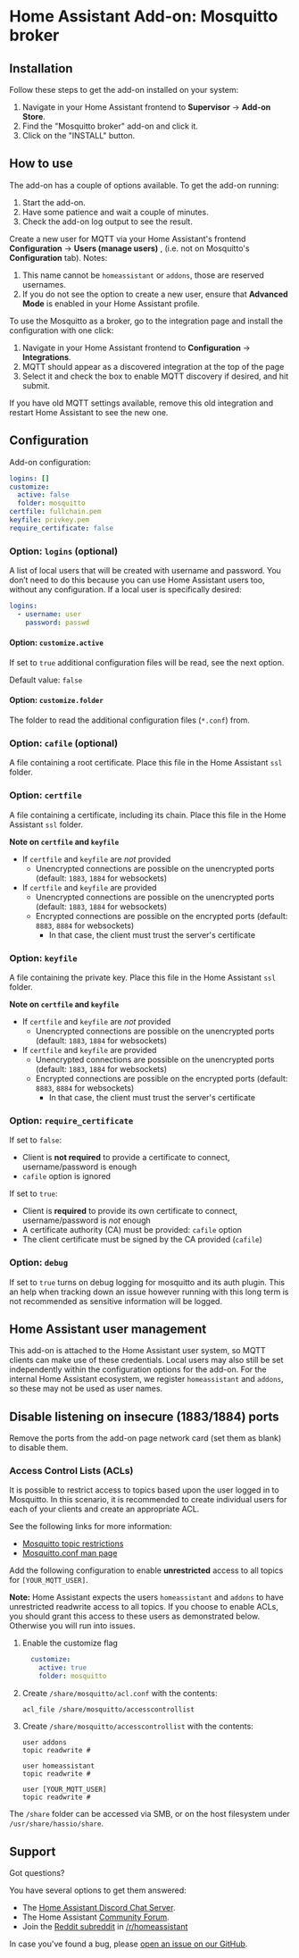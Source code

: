 # Home Assistant Add-on: Mosquitto broker

## Installation

Follow these steps to get the add-on installed on your system:

1. Navigate in your Home Assistant frontend to **Supervisor** -> **Add-on Store**.
2. Find the "Mosquitto broker" add-on and click it.
3. Click on the "INSTALL" button.

## How to use

The add-on has a couple of options available. To get the add-on running:

1. Start the add-on.
2. Have some patience and wait a couple of minutes.
3. Check the add-on log output to see the result.

Create a new user for MQTT via your Home Assistant's frontend **Configuration** -> **Users (manage users)** , (i.e. not on Mosquitto's **Configuration** tab).
Notes:

1. This name cannot be `homeassistant` or `addons`, those are reserved usernames.
2. If you do not see the option to create a new user, ensure that **Advanced Mode** is enabled in your Home Assistant profile.

To use the Mosquitto as a broker, go to the integration page and install the configuration with one click:

1. Navigate in your Home Assistant frontend to **Configuration** -> **Integrations**.
2. MQTT should appear as a discovered integration at the top of the page
3. Select it and check the box to enable MQTT discovery if desired, and hit submit.

If you have old MQTT settings available, remove this old integration and restart Home Assistant to see the new one.

## Configuration

Add-on configuration:

```yaml
logins: []
customize:
  active: false
  folder: mosquitto
certfile: fullchain.pem
keyfile: privkey.pem
require_certificate: false
```

### Option: `logins` (optional)

A list of local users that will be created with username and password. You don’t need to do this because you can use Home Assistant users too, without any configuration. If a local user is specifically desired:

```yaml
logins:
  - username: user
    password: passwd
```

#### Option: `customize.active`

If set to `true` additional configuration files will be read, see the next option.

Default value: `false`

#### Option: `customize.folder`

The folder to read the additional configuration files (`*.conf`) from.

### Option: `cafile` (optional)

A file containing a root certificate. Place this file in the Home Assistant `ssl` folder.

### Option: `certfile`

A file containing a certificate, including its chain. Place this file in the Home Assistant `ssl` folder.

**Note on `certfile` and `keyfile`**  
- If `certfile` and `keyfile` are _not_ provided
  - Unencrypted connections are possible on the unencrypted ports (default: `1883`, `1884` for websockets)
- If `certfile` and `keyfile` are provided
  - Unencrypted connections are possible on the unencrypted ports (default: `1883`, `1884` for websockets)
  - Encrypted connections are possible on the encrypted ports (default: `8883`, `8884` for websockets) 
     - In that case, the client must trust the server's certificate

### Option: `keyfile`

A file containing the private key. Place this file in the Home Assistant `ssl` folder.

**Note on `certfile` and `keyfile`**  
- If `certfile` and `keyfile` are _not_ provided
  - Unencrypted connections are possible on the unencrypted ports (default: `1883`, `1884` for websockets)
- If `certfile` and `keyfile` are provided
  - Unencrypted connections are possible on the unencrypted ports (default: `1883`, `1884` for websockets)
  - Encrypted connections are possible on the encrypted ports (default: `8883`, `8884` for websockets) 
     - In that case, the client must trust the server's certificate

### Option: `require_certificate`

If set to `false`:
- Client is **not required** to provide a certificate to connect, username/password is enough
- `cafile` option is ignored

If set to `true`:
- Client is **required** to provide its own certificate to connect, username/password is _not_ enough
- A certificate authority (CA) must be provided: `cafile` option
- The client certificate must be signed by the CA provided (`cafile`)

### Option: `debug`

If set to `true` turns on debug logging for mosquitto and its auth plugin. This an help when tracking down an issue however running with this long term is not recommended as sensitive information will be logged.

## Home Assistant user management

This add-on is attached to the Home Assistant user system, so MQTT clients can make use of these credentials. Local users may also still be set independently within the configuration options for the add-on. For the internal Home Assistant ecosystem, we register `homeassistant` and `addons`, so these may not be used as user names.

## Disable listening on insecure (1883/1884) ports

Remove the ports from the add-on page network card (set them as blank) to disable them.

### Access Control Lists (ACLs)

It is possible to restrict access to topics based upon the user logged in to Mosquitto. In this scenario, it is recommended to create individual users for each of your clients and create an appropriate ACL.

See the following links for more information:

- [Mosquitto topic restrictions](http://www.steves-internet-guide.com/topic-restriction-mosquitto-configuration/)
- [Mosquitto.conf man page](https://mosquitto.org/man/mosquitto-conf-5.html)

Add the following configuration to enable **unrestricted** access to all topics for `[YOUR_MQTT_USER]`.

**Note:** Home Assistant expects the users `homeassistant` and `addons` to have unrestricted readwrite access to all topics. If you choose to enable ACLs, you should grant this access to these users as demonstrated below. Otherwise you will run into issues.

1. Enable the customize flag

    ```yaml
      customize:
        active: true
        folder: mosquitto
    ```

2. Create `/share/mosquitto/acl.conf` with the contents:

    ```text
    acl_file /share/mosquitto/accesscontrollist
    ```

3. Create `/share/mosquitto/accesscontrollist` with the contents:

    ```text
    user addons
    topic readwrite #
    
    user homeassistant
    topic readwrite #
    
    user [YOUR_MQTT_USER]
    topic readwrite #
    ```

The `/share` folder can be accessed via SMB, or on the host filesystem under `/usr/share/hassio/share`.

## Support

Got questions?

You have several options to get them answered:

- The [Home Assistant Discord Chat Server][discord].
- The Home Assistant [Community Forum][forum].
- Join the [Reddit subreddit][reddit] in [/r/homeassistant][reddit]

In case you've found a bug, please [open an issue on our GitHub][issue].

[discord]: https://discord.gg/c5DvZ4e
[forum]: https://community.home-assistant.io
[issue]: https://github.com/home-assistant/hassio-addons/issues
[reddit]: https://reddit.com/r/homeassistant
[repository]: https://github.com/hassio-addons/repository
[mosquitto]: https://mosquitto.org/
